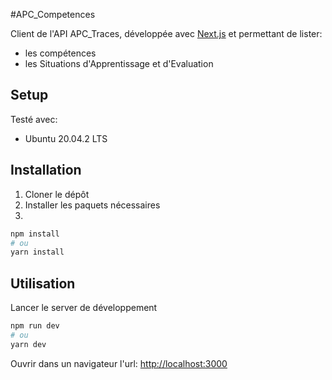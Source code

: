 #APC_Competences


Client de l'API APC_Traces, développée avec [Next.js](https://nextjs.org/) et permettant de lister:

- les compétences
- les Situations d'Apprentissage et d'Evaluation

## Setup
Testé avec:

- Ubuntu 20.04.2 LTS

## Installation
1. Cloner le dépôt
2. Installer les paquets nécessaires
3.
```bash
npm install
# ou
yarn install
```

## Utilisation
Lancer le server de développement
 
```bash
npm run dev
# ou
yarn dev
```

Ouvrir dans un navigateur l'url: [http://localhost:3000](http://localhost:3000)